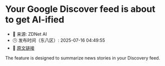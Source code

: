 # Your Google Discover feed is about to get AI-ified
- 📅 来源: ZDNet AI
- 🕒 发布时间（东八区）: 2025-07-16 04:49:55
- 🔗 [原文链接](https://www.zdnet.com/article/your-google-discover-feed-is-about-to-get-ai-ified/)

The feature is designed to summarize news stories in your Discovery feed.